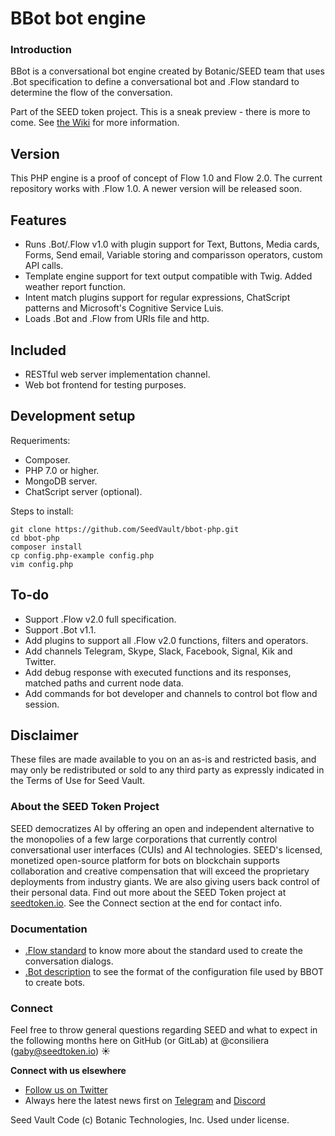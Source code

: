 # BBot bot engine

### Introduction

BBot is a conversational bot engine created by Botanic/SEED team that uses .Bot specification to define a conversational bot and .Flow standard to determine the flow of the conversation.

Part of the SEED token project. This is a sneak preview - there is more to come.
See [the Wiki](https://github.com/SeedVault/SEEDtoken-IP/wiki) for more information.


## Version
This PHP engine is a proof of concept of Flow 1.0 and Flow 2.0. The current repository works with .Flow 1.0. A newer version will be released soon. 

## Features

- Runs .Bot/.Flow v1.0 with plugin support for Text, Buttons, Media cards, Forms, Send email, Variable storing and comparisson operators, custom API calls.
- Template engine support for text output compatible with Twig. Added weather report function.
- Intent match plugins support for regular expressions, ChatScript patterns and Microsoft's Cognitive Service Luis.
- Loads .Bot and .Flow from URIs file and http.

## Included

- RESTful web server implementation channel.
- Web bot frontend for testing purposes.

## Development setup

Requeriments: 
- Composer.
- PHP 7.0 or higher.
- MongoDB server.
- ChatScript server (optional).

Steps to install:
```
git clone https://github.com/SeedVault/bbot-php.git
cd bbot-php
composer install
cp config.php-example config.php
vim config.php
```

## To-do

- Support .Flow v2.0 full specification.
- Support .Bot v1.1.
- Add plugins to support all .Flow v2.0 functions, filters and operators.
- Add channels Telegram, Skype, Slack, Facebook, Signal, Kik and Twitter.
- Add debug response with executed functions and its responses, matched paths and current node data.
- Add commands for bot developer and channels to control bot flow and session.


## Disclaimer

These files are made available to you on an as-is and restricted basis, and may only be redistributed or sold to any third party as expressly indicated in the Terms of Use for Seed Vault.


### About the SEED Token Project
SEED democratizes AI by offering an open and independent alternative to the monopolies of a few large corporations that currently control conversational user interfaces (CUIs) and AI technologies. SEED's licensed, monetized open-source platform for bots on blockchain supports collaboration and creative compensation that will exceed the proprietary deployments from industry giants. We are also giving users back control of their personal data. Find out more about the SEED Token project at [seedtoken.io](https://seedtoken.io). See the Connect section at the end for contact info.

### Documentation
- [.Flow standard](https://github.com/SeedVault/flow) to know more about the standard used to create the conversation dialogs.
- [.Bot description](https://github.com/SeedVault/bot) to see the format of the configuration file used by BBOT to create bots.


### Connect
Feel free to throw general questions regarding SEED and what to expect in the following months here on GitHub (or GitLab) at  @consiliera (gaby@seedtoken.io) :sunny: 

**Connect with us elsewhere** 
- [Follow us on Twitter](https://twitter.com/SEED_token)
- Always here the latest news first on [Telegram](https://t.me/seedtoken) and [Discord](https://discord.gg/Suv5bFT)

Seed Vault Code (c) Botanic Technologies, Inc. Used under license.

